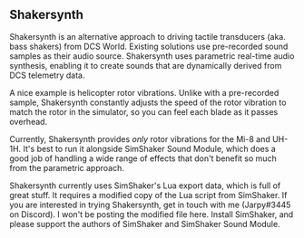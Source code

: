 ## Shakersynth

Shakersynth is an alternative approach to driving tactile transducers (aka. bass
shakers) from DCS World. Existing solutions use pre-recorded sound samples as
their audio source. Shakersynth uses parametric real-time audio synthesis,
enabling it to create sounds that are dynamically derived from DCS telemetry
data.

A nice example is helicopter rotor vibrations. Unlike with a pre-recorded
sample, Shakersynth constantly adjusts the speed of the rotor vibration to match
the rotor in the simulator, so you can feel each blade as it passes overhead.

Currently, Shakersynth provides _only_ rotor vibrations for the Mi-8 and UH-1H. It's best to run it alongside SimShaker Sound Module, which does a good job of handling a wide range of effects that don't benefit so much from the parametric approach.

Shakersynth currently uses SimShaker's Lua export data, which is full of great stuff. It requires a modified copy of the Lua script from SimShaker. If you are interested in trying Shakersynth, get in touch with me (Jarpy#3445 on Discord). I won't be posting the modified file here. Install SimShaker, and please support the authors of SimShaker and SimShaker Sound Module.
